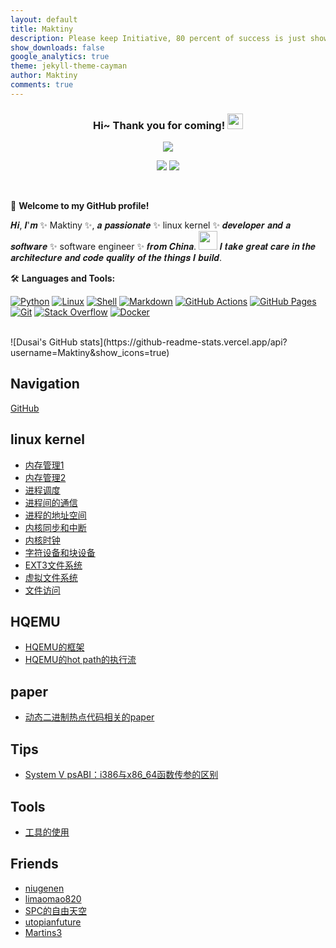 ```yaml
---
layout: default
title: Maktiny
description: Please keep Initiative, 80 percent of success is just showing up.
show_downloads: false
google_analytics: true
theme: jekyll-theme-cayman
author: Maktiny
comments: true
---
```


<h3 align="center">
    Hi~ Thank you for coming!
    <img src="https://media.giphy.com/media/hvRJCLFzcasrR4ia7z/giphy.gif" width="25px">
</h3>

<!-- Typing SVG - https://github.com/DenverCoder1/readme-typing-svg -->
<!-- Typing SVG Fast Demo - https://readme-typing-svg.herokuapp.com/demo/ -->
<p align="center">
    <img src="https://readme-typing-svg.herokuapp.com?color=e65e2a&width=380&height=45&lines=linux+kernel+developer;Self-taught+Code+Designer;Always+learning+new+things">
</p>

<p align="center">
    <img src="https://img.shields.io/badge/gender-%F0%9F%A4%B5 gentleman-critical">
    <img src="https://img.shields.io/static/v1?label=wechat&message=LiXuCherry&color=7BB32E&logo=wechat">
</p>

<br/>

🎉 **Welcome to my GitHub profile!**


𝑯𝒊, 𝑰'𝒎 ✨ Maktiny ✨, 𝒂 𝒑𝒂𝒔𝒔𝒊𝒐𝒏𝒂𝒕𝒆 ✨ linux kernel ✨ 𝒅𝒆𝒗𝒆𝒍𝒐𝒑𝒆𝒓 𝒂𝒏𝒅 𝒂  𝒔𝒐𝒇𝒕𝒘𝒂𝒓𝒆 ✨ software engineer ✨  𝒇𝒓𝒐𝒎 𝑪𝒉𝒊𝒏𝒂. <img src="https://media.giphy.com/media/WUlplcMpOCEmTGBtBW/giphy.gif" width="30"> 𝑰 𝒕𝒂𝒌𝒆 𝒈𝒓𝒆𝒂𝒕 𝒄𝒂𝒓𝒆 𝒊𝒏 𝒕𝒉𝒆 𝒂𝒓𝒄𝒉𝒊𝒕𝒆𝒄𝒕𝒖𝒓𝒆 𝒂𝒏𝒅 𝒄𝒐𝒅𝒆 𝒒𝒖𝒂𝒍𝒊𝒕𝒚 𝒐𝒇 𝒕𝒉𝒆 𝒕𝒉𝒊𝒏𝒈𝒔 𝑰 𝒃𝒖𝒊𝒍𝒅.

🛠️ **Languages and Tools:**
<p>
   <a href="https://github.com/search?q=user%3Apudongping+is%3Arepo+language%3Apython"><img alt="Python" src="https://img.shields.io/badge/Python%20-%233776AB.svg?logo=python&logoColor=white"></a>
   <a href="#"><img alt="Linux" src="https://img.shields.io/badge/-Linux-FCC624?logo=Linux&logoColor=black" /></a>
    <a href="https://github.com/search?q=user%3Apudongping+is%3Arepo+language%3AShell"><img alt="Shell" src="https://img.shields.io/badge/Shell%20-%236fba48.svg?logo=shell"></a>
    <a href="https://github.com/search?q=user%3Apudongping+is%3Arepo+language%3Amarkdown"><img alt="Markdown" src="https://img.shields.io/badge/Markdown-%23000000.svg?logo=markdown&logoColor=white"></a>
    <a href="#"><img alt="GitHub Actions" src="https://img.shields.io/badge/GitHub%20Actions%20-%232671E5.svg?logo=github%20actions&logoColor=white"></a>
    <a href="#"><img alt="GitHub Pages" src="https://img.shields.io/badge/GitHub%20Pages-%23327FC7.svg?logo=github&logoColor=white"></a>
    <a href="#"><img alt="Git" src="https://img.shields.io/badge/Git%20-%23F05033.svg?logo=git&logoColor=white"></a>
    <a href="#"><img alt="Stack Overflow" src="https://img.shields.io/badge/-Stack%20Overflow-FE7A16?logo=stack-overflow&logoColor=white"></a>
    <a href="#"><img alt="Docker" src="https://img.shields.io/badge/Docker-2496ED?logo=docker&logoColor=white" /></a>

</p>
<!--END_SECTION:waka-->
<br/>
<!--顶部的统计信息-->
![Dusai's GitHub stats](https://github-readme-stats.vercel.app/api?username=Maktiny&show_icons=true)



## Navigation

[GitHub](https://github.com/Maktiny)

## linux kernel
*  [内存管理1](./docs/tips/linux_notes/memory_manage0.md)
*  [内存管理2](./docs/tips/linux_notes/memory_manage1.md)
*  [进程调度](./docs/tips/linux_notes/process_manage.md)
*  [进程间的通信](./docs/tips/linux_notes/process_communication.md)
*  [进程的地址空间](./docs/tips/linux_notes/process_address.md)
*  [内核同步和中断](./docs/tips/linux_notes/kernel_synchronize.md)
*  [内核时钟](./docs/tips/linux_notes/kernel_time.md)
*  [字符设备和块设备](./docs/tips/linux_notes/cdev.md)
*  [EXT3文件系统](./docs/tips/linux_notes/Ext4.md)
*  [虚拟文件系统](./docs/tips/linux_notes/vfs.md)
*  [文件访问](./docs/tips/linux_notes/access_file.md)

## HQEMU
*  [HQEMU的框架](./docs/tips/linux_notes/HQEMU_structure.md)
*  [HQEMU的hot path的执行流](./docs/tips/linux_notes/hqemu_exec_flow.md)

## paper
*  [动态二进制热点代码相关的paper](./docs/tips/linux_notes/paper_list.md)


## Tips
*   [System V psABI：i386与x86_64函数传参的区别](./docs/tips/linux_notes/function_call.md)

## Tools
*   [工具的使用](./docs/tips/linux_notes/tools.md)

## Friends
*   [niugenen](https://niugenen.github.io/)
*   [limaomao820](https://limaomao821.github.io/)
*   [SPC的自由天空](https://blog.spcsky.com/)
*   [utopianfuture](https://utopianfuture.github.io/)
*   [Martins3](https://martins3.github.io/)

<!--评论系统的插件-->

